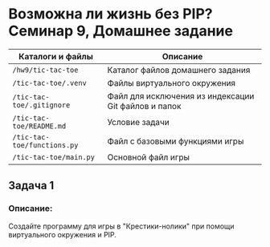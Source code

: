 # Возможна ли жизнь без PIP? Семинар 9, Домашнее задание

Каталоги и файлы            | Описание
----------------------------|-----------------------------------------------------
`/hw9/tic-tac-toe`          | Каталог файлов домашнего задания
`/tic-tac-toe/.venv`        | Файлы виртуального окружения
`/tic-tac-toe/.gitignore`   | Файл для исключения из индексации Git файлов и папок
`/tic-tac-toe/README.md`    | Условие задачи
`/tic-tac-toe/functions.py` | Файл c базовыми функциями игры
`/tic-tac-toe/main.py`      | Oсновной файл игры

## Задача 1

### Описание:

Создайте программу для игры в "Крестики-нолики" при помощи виртуального окружения и PIP.
